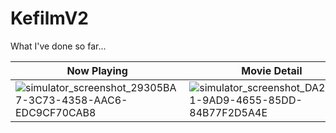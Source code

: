 # KefilmV2

What I've done so far...

| Now Playing   |  Movie Detail | Popular Movies| Search | Genres Movie List| 
| ------------- | ------------- | ------------- | ------------- | ------------- |
| ![simulator_screenshot_29305BA7-3C73-4358-AAC6-EDC9CF70CAB8](https://user-images.githubusercontent.com/33404285/125973931-4603fc32-a171-495b-93eb-ae7b1a11c2f7.png)  | ![simulator_screenshot_DA222601-9AD9-4655-85DD-84B77F2D5A4E](https://user-images.githubusercontent.com/33404285/125974024-161bfd36-0205-4bee-b8d2-5d01f6b81356.png)  | ![simulator_screenshot_AD3A51AD-133F-4B27-8F43-22AF8D1D6C98](https://user-images.githubusercontent.com/33404285/124353849-ab371280-dc11-11eb-9fef-87d5c23279bf.png)  | ![simulator_screenshot_0CCCE27A-0CB3-4F51-8B70-3A17654DED5F](https://user-images.githubusercontent.com/33404285/124353875-d91c5700-dc11-11eb-8d79-a69720bceb20.png) | ![simulator_screenshot_4E80CF61-87B5-4B26-85A9-BDF1A731C8F6](https://user-images.githubusercontent.com/33404285/125974193-72c07f8b-5889-4581-872b-74622a619c1a.png)|
